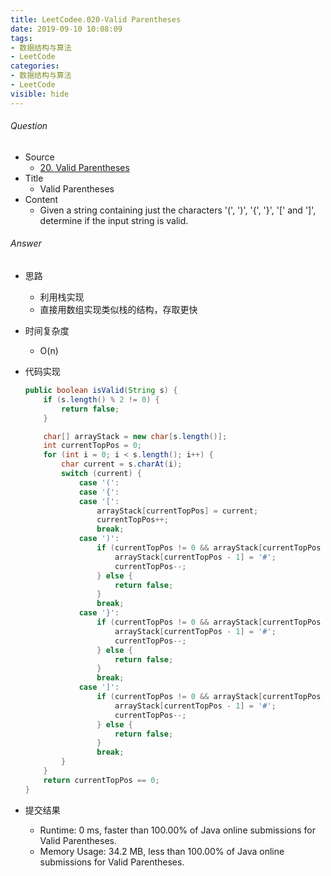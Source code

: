 ```yaml
---
title: LeetCodee.020-Valid Parentheses
date: 2019-09-10 10:08:09
tags:
- 数据结构与算法
- LeetCode
categories:
- 数据结构与算法
- LeetCode
visible: hide
---
```

###### Question
- Source
	- [20. Valid Parentheses](https://leetcode.com/problems/valid-parentheses/) 
- Title
	- Valid Parentheses 	
- Content 
	- Given a string containing just the characters '(', ')', '{', '}', '[' and ']', determine if the input string is valid. 
<!--more-->

###### Answer
- 思路
	- 利用栈实现
	- 直接用数组实现类似栈的结构，存取更快
- 时间复杂度
	- O(n) 
- 代码实现

	```Java
	public boolean isValid(String s) {
        if (s.length() % 2 != 0) {
            return false;
        }

        char[] arrayStack = new char[s.length()];
        int currentTopPos = 0;
        for (int i = 0; i < s.length(); i++) {
            char current = s.charAt(i);
            switch (current) {
                case '(':
                case '{':
                case '[':
                    arrayStack[currentTopPos] = current;
                    currentTopPos++;
                    break;
                case ')':
                    if (currentTopPos != 0 && arrayStack[currentTopPos - 1] == '(') {
                        arrayStack[currentTopPos - 1] = '#';
                        currentTopPos--;
                    } else {
                        return false;
                    }
                    break;
                case '}':
                    if (currentTopPos != 0 && arrayStack[currentTopPos - 1] == '{') {
                        arrayStack[currentTopPos - 1] = '#';
                        currentTopPos--;
                    } else {
                        return false;
                    }
                    break;
                case ']':
                    if (currentTopPos != 0 && arrayStack[currentTopPos - 1] == '[') {
                        arrayStack[currentTopPos - 1] = '#';
                        currentTopPos--;
                    } else {
                        return false;
                    }
                    break;
            }
        }
        return currentTopPos == 0;
    }
	```
- 提交结果
	- Runtime: 0 ms, faster than 100.00% of Java online submissions for Valid Parentheses.
	- Memory Usage: 34.2 MB, less than 100.00% of Java online submissions for Valid Parentheses. 

